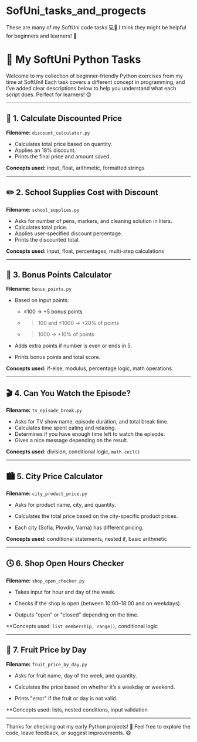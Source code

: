 # SofUni_tasks_and_progects
These are many of my SoftUni code tasks 💻📘   I think they might be helpful for beginners and learners! 🚀

# 📘 My SoftUni Python Tasks

Welcome to my collection of beginner-friendly Python exercises from my time at SoftUni! Each task covers a different concept in programming, and I’ve added clear descriptions below to help you understand what each script does. Perfect for learners! 😊

---

## 🧮 1. Calculate Discounted Price

**Filename:** `discount_calculator.py`

* Calculates total price based on quantity.
* Applies an 18% discount.
* Prints the final price and amount saved.

**Concepts used:** input, float, arithmetic, formatted strings


---

## ✏️ 2. School Supplies Cost with Discount

**Filename:** `school_supplies.py`

* Asks for number of pens, markers, and cleaning solution in liters.
* Calculates total price.
* Applies user-specified discount percentage.
* Prints the discounted total.

**Concepts used:** input, float, percentages, multi-step calculations


---

## 🎁 3. Bonus Points Calculator

**Filename:** `bonus_points.py`

* Based on input points:

  * ≤100 → +5 bonus points
  * > 100 and ≤1000 → +20% of points
  * > 1000 → +10% of points
* Adds extra points if number is even or ends in 5.
* Prints bonus points and total score.

**Concepts used:** if-else, modulus, percentage logic, math operations



---

## 🎬 4. Can You Watch the Episode?

**Filename:** `tv_episode_break.py`

* Asks for TV show name, episode duration, and total break time.
* Calculates time spent eating and relaxing.
* Determines if you have enough time left to watch the episode.
* Gives a nice message depending on the result.

**Concepts used:** division, conditional logic, `math.ceil()`



---

## 🏙️ 5. City Price Calculator
**Filename:** `city_product_price.py`

* Asks for product name, city, and quantity.

* Calculates the total price based on the city-specific product prices.

* Each city (Sofia, Plovdiv, Varna) has different pricing.

**Concepts used:** conditional statements, nested if, basic arithmetic



---

## 🕓 6. Shop Open Hours Checker
**Filename:** `shop_open_checker.py`

* Takes input for hour and day of the week.

* Checks if the shop is open (between 10:00–18:00 and on weekdays).

* Outputs "open" or "closed" depending on the time.

**Concepts used: `list membership, range()`, conditional logic




---

## 🍍 7. Fruit Price by Day
**Filename:** `fruit_price_by_day.py`

* Asks for fruit name, day of the week, and quantity.

* Calculates the price based on whether it’s a weekday or weekend.

* Prints "error" if the fruit or day is not valid.

**Concepts used: lists, nested conditions, input validation


---

Thanks for checking out my early Python projects! 🚀 Feel free to explore the code, leave feedback, or suggest improvements. 😄

